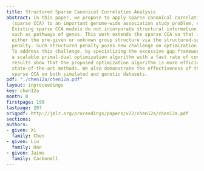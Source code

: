 ```yaml
---
title: Structured Sparse Canonical Correlation Analysis
abstract: In this paper, we propose to apply sparse canonical correlation analysis
  (sparse CCA) to an important genome-wide association study problem, eQTL mapping.
  Existing sparse CCA models do not incorporate structural information among variables
  such as pathways of genes. This work extends the sparse CCA so that it could exploit
  either the pre-given or unknown group structure via the structured-sparsity-inducing
  penalty. Such structured penalty poses new challenge on optimization techniques.
  To address this challenge, by specializing the excessive gap framework, we develop
  a scalable primal-dual optimization algorithm with a fast rate of convergence. Empirical
  results show that the proposed optimization algorithm is more efficient than existing
  state-of-the-art methods. We also demonstrate the effectiveness of the structured
  sparse CCA on both simulated and genetic datasets.
pdf: "./chen12a/chen12a.pdf"
layout: inproceedings
key: chen12a
month: 0
firstpage: 199
lastpage: 207
origpdf: http://jmlr.org/proceedings/papers/v22/chen12a/chen12a.pdf
sections: 
authors:
- given: Xi
  family: Chen
- given: Liu
  family: Han
- given: Jaime
  family: Carbonell
---
```

